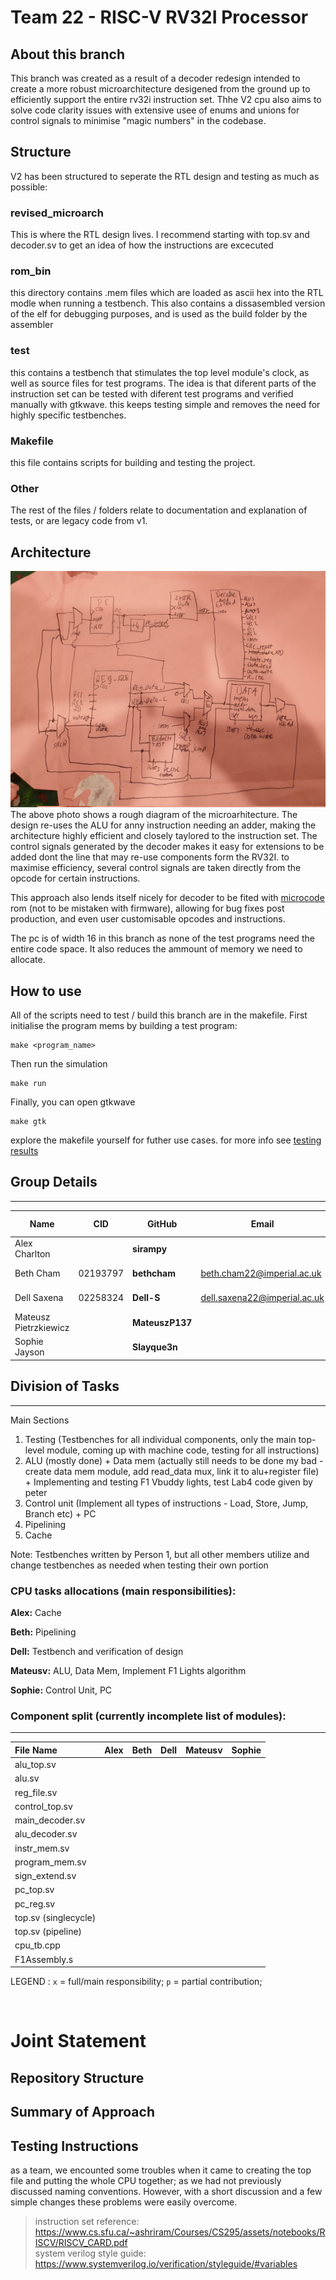# Team 22 - RISC-V RV32I Processor

## About this branch
This branch was created as a result of a decoder redesign intended to create a more robust microarchitecture desigened from the ground up to efficiently support the entire rv32i instruction set. Thhe V2 cpu also aims to solve code clarity issues with extensive usee of enums and unions for control signals to minimise "magic numbers" in the codebase. 

## Structure
V2 has been structured to seperate the RTL design and testing as much as possible:
### revised_microarch
This is where the RTL design lives. I recommend starting with top.sv and decoder.sv to get an idea of how the instructions are excecuted

### rom_bin
this directory contains .mem files which are loaded as ascii hex into the RTL modle when running a testbench. This also contains a dissasembled version of the elf for debugging purposes, and is used as the build folder by the assembler

### test
this contains a testbench that stimulates the top level module's clock, as well as source files for test programs. The idea is that diferent parts of the instruction set can be tested with diferent test programs and verified manually with gtkwave. this keeps testing simple and removes the need for highly specific testbenches.

### Makefile
this file contains scripts for building and testing the project.

### Other
The rest of the files / folders relate to documentation and explanation of tests, or are legacy code from v1.

## Architecture
![summary](images/microarch.jpeg)
The above photo shows a rough diagram of the microarhitecture. The design re-uses the ALU for anny instruction needing an adder, making the architecture highly efficient and closely taylored to the instruction set. The control signals generated by the decoder makes it easy for extensions to be added dont the line that may re-use components form the RV32I. to maximise efficiency, several control signals are taken directly from the opcode for certain instructions. 

This approach also lends itself nicely for decoder to be fited with [microcode](https://en.wikipedia.org/wiki/Microcode) rom (not to be mistaken with firmware), allowing for bug fixes post production, and even user customisable opcodes and instructions.

The pc is of width 16 in this branch as none of the test programs need the entire code space. It also reduces the ammount of memory we need to allocate.

## How to use
All of the scripts need to test / build this branch are in the makefile.
First initialise the program mems by building a test program:
```
make <program_name>
```
Then run the simulation 
```
make run
```
Finally, you can open gtkwave
```
make gtk
```
explore the makefile yourself for futher use cases.
for more info see [testing results](testing_results.md)

## Group Details
---
| Name           | CID      | GitHub   | Email                     | Personal Statement|
|----------------|----------|----------|---------------------------|--------------|
| Alex Charlton |  | **sirampy**  |       | [Alex's Statement](https://github.com/sirampy/Team22/blob/main/statements/Alex%20Charlton.md) |
| Beth Cham    | 02193797 | **bethcham** | beth.cham22@imperial.ac.uk | [Beth's Statement](https://github.com/sirampy/Team22/blob/main/statements/Beth%20Cham.md) |
| Dell Saxena | 02258324 | **Dell-S** | dell.saxena22@imperial.ac.uk |  [Dell's Statement](https://github.com/sirampy/Team22/blob/main/statements/Dell%20Saxena.md) |
| Mateusz Pietrzkiewicz |  | **MateuszP137**  |  | [Mateusv's Statement](https://github.com/sirampy/Team22/blob/main/statements/Mateusz%20Pietrzkiewicz.md) |
| Sophie Jayson |  | **Slayque3n**  |  | [Sophie's Statement](https://github.com/sirampy/Team22/blob/main/statements/Sophie%20Jayson.md) |

## Division of Tasks
---
Main Sections
1. Testing (Testbenches for all individual components, only the main top-level module, coming up with machine code, testing for all instructions)
2. ALU (mostly done) + Data mem (actually still needs to be done my bad - create data mem module, add read_data mux, link it to alu+register file) + Implementing and testing F1 Vbuddy lights, test Lab4 code given by peter
3. Control unit (Implement all types of instructions - Load, Store, Jump, Branch etc) + PC
4. Pipelining
5. Cache

Note: Testbenches written by Person 1, but all other members utilize and change testbenches as needed when testing their own portion

### CPU tasks allocations (main responsibilities):
**Alex:** Cache 

**Beth:** Pipelining

**Dell:** Testbench and verification of design

**Mateusv:** ALU, Data Mem, Implement F1 Lights algorithm

**Sophie:** Control Unit, PC

### Component split (currently incomplete list of modules):
---
| File Name     | Alex  | Beth | Dell | Mateusv |  Sophie  |
|:-----------|:-----------:|:----------:|:-----------:|:-----------:|:-----------:|
| alu_top.sv | | | | | 
| alu.sv | | | | | 
| reg_file.sv | | | | | 
| control_top.sv | | | | | 
| main_decoder.sv | | | | |
| alu_decoder.sv | | | | | 
| instr_mem.sv | | | | | 
| program_mem.sv | | | | | 
| sign_extend.sv | | | | | 
| pc_top.sv | | | | |
| pc_reg.sv | | | | |
| top.sv (singlecycle) | | | | | 
| top.sv (pipeline) | | | | | 
| cpu_tb.cpp | | | | | 
| F1Assembly.s | | | | | 

LEGEND :       `x` = full/main responsibility;  `p` = partial contribution; 

&nbsp;   
# Joint Statement 


## Repository Structure

## Summary of Approach

## Testing Instructions

as a team, we encounted some troubles when it came to creating the top file and putting the whole CPU together; as we had not previously discussed naming conventions. However, with a short discussion and a few simple changes these problems were easily overcome.


> instruction set reference: https://www.cs.sfu.ca/~ashriram/Courses/CS295/assets/notebooks/RISCV/RISCV_CARD.pdf <br>
> system verilog style guide: https://www.systemverilog.io/verification/styleguide/#variables
